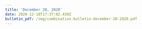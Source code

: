 ```yaml
---
title: 'December 20, 2020'
date: 2020-12-18T17:37:02.430Z
bulletin_pdf: /img/combination-bulletin-december-20-2020.pdf
---
```


